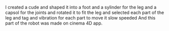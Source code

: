 I created a cude and shaped it into a foot and a sylinder for the leg and a capsol for the joints and rotated it to fit the leg and selected each part of the leg and tag and vibration for each part to move it slow speeded
And this part of the robot was made on cinema 4D app.
